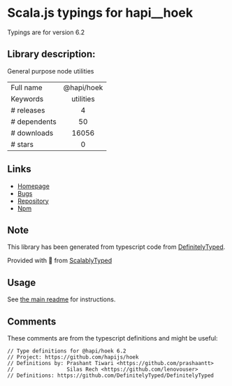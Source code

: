 
# Scala.js typings for hapi__hoek

Typings are for version 6.2

## Library description:
General purpose node utilities

|                    |                 |
| ------------------ | :-------------: |
| Full name          | @hapi/hoek |
| Keywords           | utilities |
| # releases         | 4 |
| # dependents       | 50 |
| # downloads        | 16056 |
| # stars            | 0 |

## Links
- [Homepage](https://github.com/hapijs/hoek#readme)
- [Bugs](https://github.com/hapijs/hoek/issues)
- [Repository](https://github.com/hapijs/hoek)
- [Npm](https://www.npmjs.com/package/%40hapi%2Fhoek)
    


## Note
This library has been generated from typescript code from [DefinitelyTyped](https://definitelytyped.org).

Provided with :purple_heart: from [ScalablyTyped](https://github.com/oyvindberg/ScalablyTyped)

## Usage
See [the main readme](../../readme.md) for instructions.

## Comments

These comments are from the typescript definitions and might be useful:
```
// Type definitions for @hapi/hoek 6.2
// Project: https://github.com/hapijs/hoek
// Definitions by: Prashant Tiwari <https://github.com/prashaantt>
//                 Silas Rech <https://github.com/lenovouser>
// Definitions: https://github.com/DefinitelyTyped/DefinitelyTyped

```

